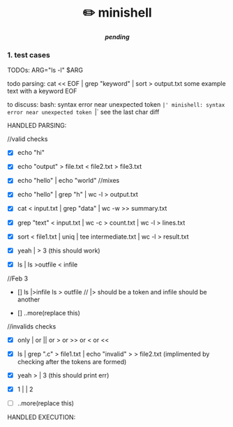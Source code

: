 <h1 align="center">
	✏️ minishell
</h1>

<p align="center">
	<b><i>pending</i></b><br>
</p>

### 1. test cases

TODOs:
ARG="ls -l"
$ARG

todo parsing:
cat << EOF | grep "keyword" | sort > output.txt
some example text
with a keyword
EOF

to discuss:
bash: syntax error near unexpected token `|'
minishell: syntax error near unexpected token `|`
see the last char diff

HANDLED PARSING:

//valid checks
- [x] echo "hi"
- [x] echo "output" > file.txt < file2.txt > file3.txt
- [x] echo "hello" | echo "world"
//mixes
- [x] echo "hello" | grep "h" | wc -l > output.txt
- [x] cat < input.txt | grep "data" | wc -w >> summary.txt
- [x] grep "text" < input.txt | wc -c > count.txt | wc -l > lines.txt
- [x] sort < file1.txt | uniq | tee intermediate.txt | wc -l > result.txt
- [x] yeah | > 3 (this should work)


- [x] ls | ls >outfile < infile


//Feb 3
- [] ls |>infile ls > outfile // |> should be a token and infile should be another

- [] ..more(replace this)

//invalids checks
- [x] only | or || or > or >> or < or <<
- [x] ls | grep ".c" > file1.txt | echo "invalid" > > file2.txt (implimented by checking after the tokens are formed)
- [x] yeah > | 3 (this should print err)
- [x] 1 |  | 2

- [ ] ..more(replace this)

HANDLED EXECUTION:

